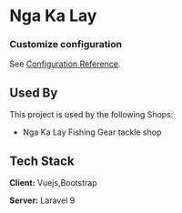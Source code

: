 # Nga Ka Lay

### Customize configuration
See [Configuration Reference](https://cli.vuejs.org/config/).

## Used By

This project is used by the following Shops:

- Nga Ka Lay Fishing Gear tackle shop


## Tech Stack

**Client:** Vuejs,Bootstrap

**Server:** Laravel 9

